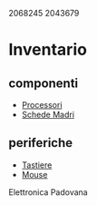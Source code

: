 2068245
2043679

# Inventario

## componenti
* [Processori](./componenti/processori.md)
* [Schede Madri](./componenti/schede_madri.md)

## periferiche
* [Tastiere](./periferiche/tastiere.md)
* [Mouse](./periferiche/mouse.md)

Elettronica Padovana
